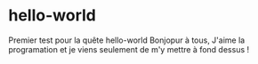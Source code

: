 # hello-world
Premier test pour la quête hello-world
Bonjopur à tous,
J'aime la programation et je viens seulement de m'y mettre à fond dessus !
